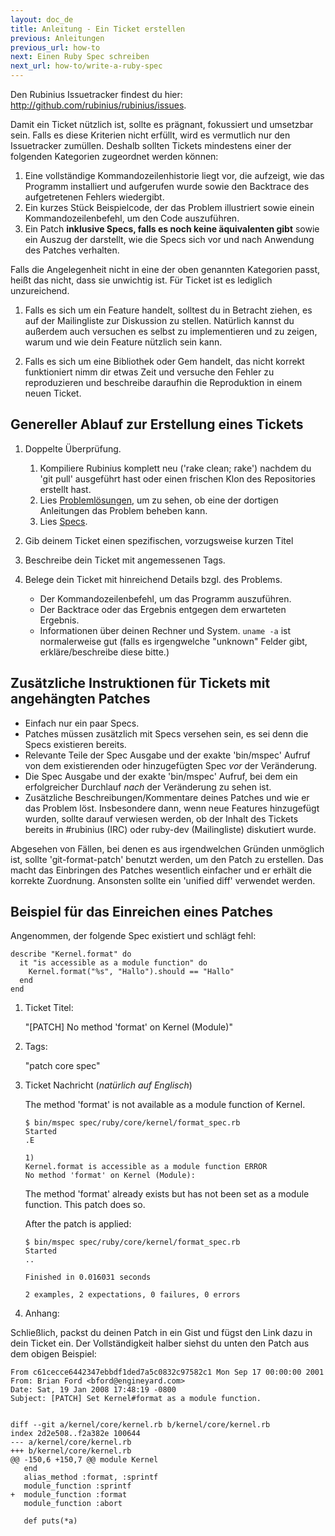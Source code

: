 ```yaml
---
layout: doc_de
title: Anleitung - Ein Ticket erstellen
previous: Anleitungen
previous_url: how-to
next: Einen Ruby Spec schreiben
next_url: how-to/write-a-ruby-spec
---
```


Den Rubinius Issuetracker findest du hier: 
<http://github.com/rubinius/rubinius/issues>.

Damit ein Ticket nützlich ist, sollte es prägnant, fokussiert und umsetzbar 
sein. Falls es diese Kriterien nicht erfüllt, wird es vermutlich nur den 
Issuetracker zumüllen. Deshalb sollten Tickets mindestens einer der folgenden 
Kategorien zugeordnet werden können:

  1. Eine vollständige Kommandozeilenhistorie liegt vor, die aufzeigt, wie das 
     Programm installiert und aufgerufen wurde sowie den Backtrace des
     aufgetretenen Fehlers wiedergibt.
  2. Ein kurzes Stück Beispielcode, der das Problem illustriert sowie einein 
     Kommandozeilenbefehl, um den Code auszuführen.
  3. Ein Patch **inklusive Specs, falls es noch keine äquivalenten
     gibt** sowie ein Auszug der darstellt, wie die Specs sich vor und nach 
     Anwendung des Patches verhalten.

Falls die Angelegenheit nicht in eine der oben genannten Kategorien passt, 
heißt das nicht, dass sie unwichtig ist. Für Ticket ist es lediglich 
unzureichend.

  1. Falls es sich um ein Feature handelt, solltest du in Betracht ziehen, es 
     auf der Mailingliste zur Diskussion zu stellen. Natürlich kannst du 
     außerdem auch versuchen es selbst zu implementieren und zu zeigen, warum 
     und wie dein Feature nützlich sein kann.

  2. Falls es sich um eine Bibliothek oder Gem handelt, das nicht korrekt 
     funktioniert nimm dir etwas Zeit und versuche den Fehler zu reproduzieren
     und beschreibe daraufhin die Reproduktion in einem neuen Ticket.


## Genereller Ablauf zur Erstellung eines Tickets

  1. Doppelte Überprüfung.

     1. Kompiliere Rubinius komplett neu ('rake clean; rake') nachdem du 
        'git pull' ausgeführt hast oder einen frischen Klon des Repositories 
        erstellt hast.
     2. Lies [Problemlösungen](/doc/de/getting-started/troubleshooting),
        um zu sehen, ob eine der dortigen Anleitungen das Problem beheben kann.
     3. Lies [Specs](/doc/de/specs/).

  2. Gib deinem Ticket einen spezifischen, vorzugsweise kurzen Titel

  3. Beschreibe dein Ticket mit angemessenen Tags.

  4. Belege dein Ticket mit hinreichend Details bzgl. des Problems.

     *  Der Kommandozeilenbefehl, um das Programm auszuführen.
     *  Der Backtrace oder das Ergebnis entgegen dem erwarteten Ergebnis.
     *  Informationen über deinen Rechner und System. `uname -a` ist
        normalerweise gut (falls es irgengwelche "unknown" Felder
        gibt, erkläre/beschreibe diese bitte.)


## Zusätzliche Instruktionen für Tickets mit angehängten Patches

  *  Einfach nur ein paar Specs.
  *  Patches müssen zusätzlich mit Specs versehen sein, es sei denn die Specs 
     existieren bereits.
  *  Relevante Teile der Spec Ausgabe und der exakte 'bin/mspec' Aufruf von dem
     existierenden oder hinzugefügten Spec *vor* der Veränderung.
  *  Die Spec Ausgabe und der exakte 'bin/mspec' Aufruf, bei dem ein 
     erfolgreicher Durchlauf *nach* der Veränderung zu sehen ist.
  *  Zusätzliche Beschreibungen/Kommentare deines Patches und wie er das 
     Problem löst. Insbesondere dann, wenn neue Features hinzugefügt wurden, 
     sollte darauf verwiesen werden, ob der Inhalt des Tickets bereits in 
     #rubinius (IRC) oder ruby-dev (Mailingliste) diskutiert wurde.

Abgesehen von Fällen, bei denen es aus irgendwelchen Gründen unmöglich ist, 
sollte 'git-format-patch' benutzt werden, um den Patch zu erstellen. Das macht
das Einbringen des Patches wesentlich einfacher und er erhält die korrekte 
Zuordnung. Ansonsten sollte ein 'unified diff' verwendet werden.

## Beispiel für das Einreichen eines Patches

Angenommen, der folgende Spec existiert und schlägt fehl:

    describe "Kernel.format" do
      it "is accessible as a module function" do
        Kernel.format("%s", "Hallo").should == "Hallo"
      end
    end

1. Ticket Titel:

   "[PATCH] No method 'format' on Kernel (Module)"

2. Tags:

   "patch core spec"

3. Ticket Nachricht (<i>natürlich auf Englisch</i>)

   The method 'format' is not available as a module function of Kernel.

       $ bin/mspec spec/ruby/core/kernel/format_spec.rb
       Started
       .E

       1)
       Kernel.format is accessible as a module function ERROR
       No method 'format' on Kernel (Module):

   The method 'format' already exists but has not been set as a module
   function.  This patch does so.

   After the patch is applied:

       $ bin/mspec spec/ruby/core/kernel/format_spec.rb
       Started
       ..

       Finished in 0.016031 seconds

       2 examples, 2 expectations, 0 failures, 0 errors

4. Anhang:

Schließlich, packst du deinen Patch in ein Gist und fügst den Link dazu in
dein Ticket ein. Der Vollständigkeit halber siehst du unten den Patch aus dem 
obigen Beispiel:

    From c61cecce6442347ebbdf1ded7a5c0832c97582c1 Mon Sep 17 00:00:00 2001
    From: Brian Ford <bford@engineyard.com>
    Date: Sat, 19 Jan 2008 17:48:19 -0800
    Subject: [PATCH] Set Kernel#format as a module function.


    diff --git a/kernel/core/kernel.rb b/kernel/core/kernel.rb
    index 2d2e508..f2a382e 100644
    --- a/kernel/core/kernel.rb
    +++ b/kernel/core/kernel.rb
    @@ -150,6 +150,7 @@ module Kernel
       end
       alias_method :format, :sprintf
       module_function :sprintf
    +  module_function :format
       module_function :abort

       def puts(*a)
